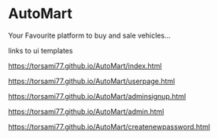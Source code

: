 # AutoMart

Your Favourite platform to buy and sale vehicles...

links to ui templates

https://torsami77.github.io/AutoMart/index.html

https://torsami77.github.io/AutoMart/userpage.html

https://torsami77.github.io/AutoMart/adminsignup.html

https://torsami77.github.io/AutoMart/admin.html

https://torsami77.github.io/AutoMart/createnewpassword.html


